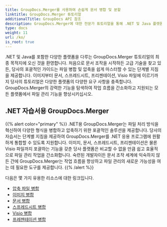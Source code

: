 ```yaml
---
title: GroupDocs.Merger를 사용하여 손쉽게 문서 병합 및 분할
linktitle: GroupDocs.Merger 튜토리얼
additionalTitle: GroupDocs API 참조
description: GroupDocs.Merger에 대한 전문가 튜토리얼을 통해 .NET 및 Java 플랫폼 전반에서 문서를 쉽게 병합, 분할 및 압축할 수 있습니다. 원활한 파일 관리를 잠금 해제하세요!
type: docs
weight: 11
url: /ko/
is_root: true
---
```


.NET 및 Java를 포함한 다양한 플랫폼을 다루는 GroupDocs.Merger 튜토리얼의 최종 목적지에 오신 것을 환영합니다. 처음으로 문서 조작을 시작하든 고급 기술을 찾고 있든, 당사의 포괄적인 가이드는 파일 병합 및 압축을 쉽게 마스터할 수 있는 단계별 지침을 제공합니다. 이미지부터 문서, 스프레드시트, 프리젠테이션, Visio 파일에 이르기까지 당사의 튜토리얼은 다양한 플랫폼의 다양한 요구 사항을 충족합니다. GroupDocs.Merger의 강력한 기능을 탐색하여 작업 흐름을 간소화하고 지원되는 모든 플랫폼에서 파일 관리 기능을 향상시키십시오.

## .NET 자습서용 GroupDocs.Merger
{{% alert color="primary" %}}
.NET용 GroupDocs.Merger는 파일 처리 방식을 혁신하여 다양한 형식을 병합하고 압축하기 위한 포괄적인 솔루션을 제공합니다. 당사의 자습서는 단계별 지침을 제공하여 GroupDocs.Merger를 .NET 응용 프로그램에 원활하게 통합할 수 있도록 지원합니다. 이미지, 문서, 스프레드시트, 프리젠테이션은 물론 Visio 파일까지 포괄하는 기능을 갖춘 당사 플랫폼은 비교할 수 없을 만큼 쉽고 효율적으로 파일 관리 작업을 간소화합니다. 숙련된 개발자이든 문서 조작 세계에 익숙하지 않든 간에 GroupDocs.Merger는 작업 흐름을 향상하고 파일 관리의 새로운 가능성을 여는 데 필요한 도구를 제공합니다.
{{% /alert %}}

다음은 몇 가지 유용한 리소스에 대한 링크입니다.
 
- [압축 파일 병합](./net/merge-compress-files/)
- [이미지 병합](./net/image-merging/)
- [문서 병합](./net/document-merging/)
- [스프레드시트 병합](./net/spreadsheet-merging/)
- [Visio 병합](./net/visio-merging/)
- [프레젠테이션 병합](./net/presentation-merging/)





